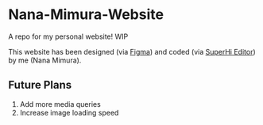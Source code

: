 # Nana-Mimura-Website
A repo for my personal website! WIP

This website has been designed (via [Figma](https://www.figma.com/file/xVuzropjUN1O7zcc9IRnfi/nana-mimura)) and coded (via [SuperHi Editor](https://subeditor.superhi.com/)) by me (Nana Mimura).

## Future Plans
1. Add more media queries
2. Increase image loading speed
